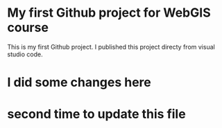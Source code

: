 # My first Github project for WebGIS course
This is my first Github project. I published this project directy from visual studio code. 

# I did some changes here

# second time to update this file


